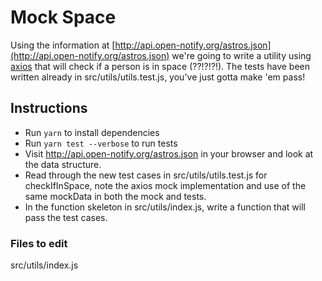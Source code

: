 # Mock Space

Using the information at [http://api.open-notify.org/astros.json](http://api.open-notify.org/astros.json) we're going to write a utility using [axios](https://github.com/axios/axios#axios-api) that will check if a person is in space (??!?!?!). The tests have been written already in src/utils/utils.test.js, you've just gotta make 'em pass!

## Instructions

* Run `yarn` to install dependencies
* Run `yarn test --verbose` to run tests
* Visit http://api.open-notify.org/astros.json in your browser and look at the data structure.
* Read through the new test cases in src/utils/utils.test.js for checkIfInSpace, note the axios mock implementation and use of the same mockData in both the mock and tests.
* In the function skeleton in src/utils/index.js, write a function that will pass the test cases.

### Files to edit
src/utils/index.js
